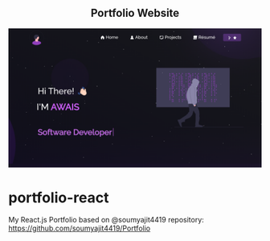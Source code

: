 <h2 align="center">
  Portfolio Website <br/>
  <a href="https://portfolio-react-lime-psi.vercel.app/" target="_blank"></a>
</h2>

![Image](home.png)

# portfolio-react
My React.js Portfolio based on @soumyajit4419 repository: https://github.com/soumyajit4419/Portfolio